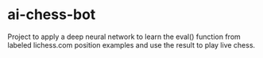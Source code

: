 # ai-chess-bot
Project to apply a deep neural network to learn the eval() function from labeled lichess.com position examples and use the result to play live chess.
